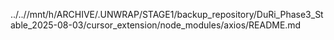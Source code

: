 ../..//mnt/h/ARCHIVE/.UNWRAP/STAGE1/backup_repository/DuRi_Phase3_Stable_2025-08-03/cursor_extension/node_modules/axios/README.md
